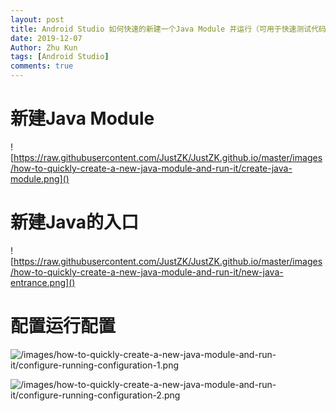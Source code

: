 ```yaml
---
layout: post
title: Android Studio 如何快速的新建一个Java Module 并运行（可用于快速测试代码）
date: 2019-12-07
Author: Zhu Kun
tags: [Android Studio]
comments: true
---
```


# 新建Java Module

![https://raw.githubusercontent.com/JustZK/JustZK.github.io/master/images/how-to-quickly-create-a-new-java-module-and-run-it/create-java-module.png]()

# 新建Java的入口

![https://raw.githubusercontent.com/JustZK/JustZK.github.io/master/images/how-to-quickly-create-a-new-java-module-and-run-it/new-java-entrance.png]()

# 配置运行配置

![/images/how-to-quickly-create-a-new-java-module-and-run-it/configure-running-configuration-1.png]()

![/images/how-to-quickly-create-a-new-java-module-and-run-it/configure-running-configuration-2.png]()